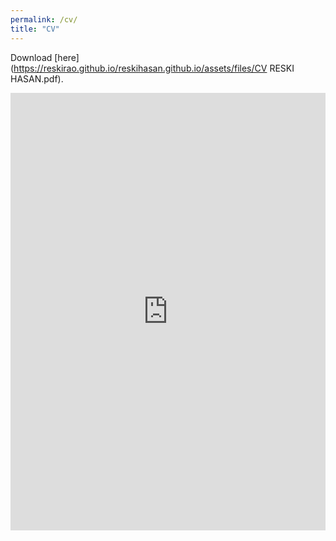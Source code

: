 ```yaml
---
permalink: /cv/
title: "CV"
---
```


Download [here](https://reskirao.github.io/reskihasan.github.io/assets/files/CV RESKI HASAN.pdf). <br/>


[//]: # (<iframe src="http://docs.google.com/gview?url=https://reskirao.github.io/reskihasan.github.io/assets/files/CV RESKI HASAN.pdf&embedded=true" style="width:718px; height:700px;" frameborder="0"></iframe>)

<iframe src="https://docs.google.com/gview?url=[https://shanhuang-ec.github.io/assets/files/cv.pdf](https://reskirao.github.io/reskihasan.github.io/assets/files/CV RESKI HASAN.pdf)&embedded=true" style="width:100%; height:700px" frameborder="0"></iframe>
